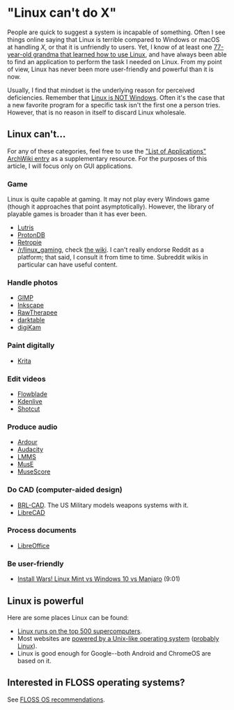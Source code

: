 # "Linux can't do X"

People are quick to suggest a system is incapable of something. Often I
see things online saying that Linux is terrible compared to Windows or
macOS at handling *X*, or that it is unfriendly to users. Yet, I know of
at least one [77-year-old grandma that learned how to use
Linux](https://old.reddit.com/r/linux/comments/gxlkuw/i_recently_taught_my_grandma_77_linux/),
and have always been able to find an application to perform the task I
needed on Linux. From my point of view, Linux has never been more
user-friendly and powerful than it is now.

Usually, I find that mindset is the underlying reason for perceived
deficiencies. Remember that [Linux is NOT
Windows](https://linux.oneandoneis2.org/LNW.htm). Often it's the case
that a new favorite program for a specific task isn't the first one a
person tries. However, that is no reason in itself to discard Linux
wholesale.

## Linux can't...

For any of these categories, feel free to use the ["List of
Applications" ArchWiki entry](https://wiki.archlinux.org/index.php/List_of_applications)
as a supplementary resource. For the purposes of this article, I will
focus only on GUI applications.

### Game

Linux is quite capable at gaming. It may not play every Windows game
(though it approaches that point asymptotically). However, the library
of playable games is broader than it has ever been.

   - [Lutris](https://lutris.net/)
   - [ProtonDB](https://www.protondb.com/)
   - [Retropie](https://retropie.org.uk/)
   - [/r/linux_gaming](https://old.reddit.com/r/linux_gaming/), check
     [the wiki](https://old.reddit.com/r/linux_gaming/wiki/index). I
     can't really endorse Reddit as a platform; that said, I consult it
     from time to time. Subreddit wikis in particular can have
     useful content.

### Handle photos

   - [GIMP](https://www.gimp.org/)
   - [Inkscape](https://inkscape.org/)
   - [RawTherapee](https://rawtherapee.com/)
   - [darktable](https://www.darktable.org/)
   - [digiKam](https://www.digikam.org/)

### Paint digitally

   - [Krita](https://krita.org/en/)

### Edit videos

   - [Flowblade](https://jliljebl.github.io/flowblade/)
   - [Kdenlive](https://kdenlive.org/)
   - [Shotcut](https://www.shotcut.org/)

### Produce audio

   - [Ardour](https://ardour.org/)
   - [Audacity](https://www.audacityteam.org/)
   - [LMMS](https://lmms.io/)
   - [MusE](https://muse-sequencer.github.io/)
   - [MuseScore](https://musescore.org/)

### Do CAD (computer-aided design)

   - [BRL-CAD](https://brlcad.org/). The US Military models weapons
     systems with it.
   - [LibreCAD](https://www.librecad.org/)

### Process documents

   - [LibreOffice](https://www.libreoffice.org/)

### Be user-friendly

   - [Install Wars! Linux Mint vs Windows 10 vs
     Manjaro](https://invidious.snopyta.org/watch?v=wnqRJOJGWGA)
     (9:01)

## Linux is powerful

Here are some places Linux can be found:

- [Linux runs on the top 500
  supercomputers](https://www.top500.org/statistics/details/osfam/1/).
- Most websites are [powered by a Unix-like operating
  system](https://w3techs.com/technologies/details/os-unix) ([probably
  Linux](https://w3techs.com/technologies/details/os-linux)).
- Linux is good enough for Google--both Android and ChromeOS are based
  on it.

## Interested in FLOSS operating systems?

See [FLOSS OS recommendations](/os.html).
